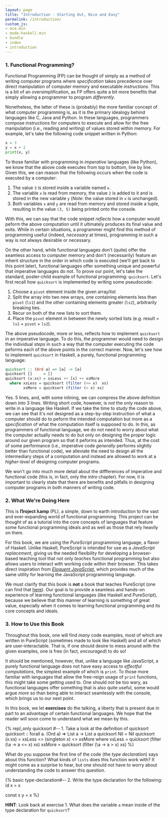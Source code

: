 ```yaml
---
layout: page
title: "Introduction - Starting Out, Nice and Easy"
permalink: /introduction/
custom_js:
- ace.min
- mode-haskell.min
- bundle
- index
- introduction
---
```


<script type="text/javascript" src="//cdnjs.cloudflare.com/ajax/libs/jquery/1.10.2/jquery.js"></script>

### 1. Functional Programming?
Functional Programming (FP) can be thought of simply as a method of writing computer programs where *specification* takes precedence over direct manipulation of computer memory and executable *instructions*. This is a bit of an oversimplification, as FP offers quite a bit more benefits that simply allowing a programmer to program *differently*.

Nonetheless, the latter of these is (probably) the more familiar concept of what computer programming is, as it is the primary idealogy behind languages like C, Java and Python. In these languages, programmers compose instructions for computers to execute and allow for the free manipulation (i.e., reading and writing) of values stored within memory. For example, let's take the following code snippet written in Python:
```python
x = 3
y = x + 2
print(x, y)
```
To those familiar with programming in *imperative* languages (like Python), we know that the above code executes from top to bottom, line by line. Given this, we can reason that the following occurs when the code is executed by a computer:
1. The value `3` is stored inside a variable named `x`.
2. The variable `x` is read from memory, the value `2` is added to it  and is stored in the new variable `y` (*Note*: the value stored in `x` is unchanged).
3. Both variables `x` and `y` are read from memory and stored inside a tuple, resulting in the value `(3, 5)` being printed onto the console.

With this, we can say that the code snippet *reflects* how a computer would peform the above computation until it ultimately produces its final value and exits. While in certain situations, a programmer might find this method of programming useful (indeed, *necessary* at times), programming in such a way is not always desirable or necessary.

On the other hand, while functional languages don't (quite) offer the seamless access to computer memory and don't (necessarily) feature an inherit structure in the order in which code is executed (we'll get back to this point later), functional languages offer something unique and powerful that imperative languages do not. To prove our point, let's take the standard, poster-child example of functional programming: `quicksort`. Let's first recall how `quicksort` is implemented by writing some pseudocode:
1. Choose a `pivot` element inside the given array/list
2. Split the array into two new arrays, one containing elements less than `pivot` (`ls1`) and the other containing elements greater (`ls2`), arbitrarily breaking ties.
3. Recur on both of the new lists to sort them.
4. Place the `pivot` element in between the newly sorted lists (e.g. result = `ls1` + `pivot` + `ls2`).

The above pseudocode, more or less, reflects how to implement `quicksort` in an imperative language. To do this, the programmer would need to design the individual *steps* in such a way that the computer executing the code peforms each of the above points in the correct manner. Now, let's see how to implement `quicksort` in Haskell, a purely, functional programming language:
```haskell
quicksort :: (Ord a) => [a] -> [a]
quicksort []     = []
quicksort (x:xs) = xsLess ++ [x] ++ xsMore
  where xsLess = quicksort (filter (<= x)  xs)
        xsMore = quicksort (filter (> x) xs)
```
Yes. 5 lines, and, with some inlining, we can compress the above definition down into 3 lines. Writing short code, however, is *not* the only reason to write in a language like Haskell. If we take the time to study the code above, we can see that it's *not* designed as a step-by-step instruction of what a computer should do to peform the intended computation but more as a *specification* of what the computation itself is supposed to do. In this, as programmers of functional language, we do not need to worry about what the computer actually needs to do but only on designing the proper logic around our given program so that it peforms as intended. Thus, at the cost of some performance (i.e., imperative code *generally* performs slightly better than functional code), we alleviate the need to design all the intermediary steps of a computation and instead are allowed to work at a *higher-level* of designing computer programs.

We won't go into much more detail about the diffferences of imperative and functional code (this is, in fact, only the *intro* chapter). For now, it is important to clearly state that there are benefits and pitfalls in designing computer programs in both manners of writing code.

### 2. What We're Doing Here
This is **Пroject λamp** (PL), a simple, down to earth introduction to the vast and ever-expanding world of functional programming. This project can be thought of as a tutorial into the core concepts of languages that feature some functional programming ideals and as well as those that rely heavily on them.

For this book, we are using the *PureScript* programming language, a flavor of Haskell. Unlike Haskell, PureScript is intended for use as a *JavaScript replacement*, giving us the needed flexibility for developing a browser-based teaching tool that not only *teaches* functional programming but also allows users to interact with working code within their browser. This takes direct inspiration from *[Eloquent JavaScript](http://eloquentjavascript.net/)*, which provides much of the same utility for learning the JavaScript programming language.

We must clarify that this book is **not** a book that teaches PureScript (one can find that [here](https://leanpub.com/purescript/read)). Our goal is to provide a seamless and hands-on experience of learning functional languages (like Haskell and PureScript), because we believe that this manner of learning is something of great value, especially when it comes to learning functional programming and its core concepts and ideals.

### 3. How to Use this Book
Throughout this book, one will find *many* code examples, most of which are written in PureScript (sometimes made to look like Haskell) and all of which are user-interactable. That is, if one should desire to mess around with the given examples, one is free (in fact, *encouraged*) to do so!

It should be mentioned, however, that, unlike a language like JavaScript, a purely functional language does not have easy access to *effectful computations*, the simplest example of which is `print`. To those more familiar with languages that allow the free-reign usage of `print` functions, this might take some getting used to. One should not be too wary, as functional languages offer something that is also quite useful, some would argue *more* so than being able to interact seamlessly with the console, which brings us to our next point.

In this book, we let **exercises** do the talking, a liberty that is present due in part to an advantage of certain functional languages. We hope that the reader will soon come to understand what we mean by this.

{% 
repl_only quicksort
#-- 1. Take a look at the definition of quicksort
quicksort :: forall a. (Ord a) => List a -> List a
quicksort Nil    = Nil
quicksort (x:xs) = xsLess <> (singleton x) <> xsMore
    where xsLess = quicksort (filter (\a -> a <= x) xs)
          xsMore = quicksort (filter (\a -> a > x) xs)
%}

What do you suppose the first line of the code (the *type declaration*) says about this function? What kinds of `lists` does this function work with? It might come as a surprise to hear, but one should not have to worry about understanding the code to answer this question.

{%
basic type-declaration#-- 2. Write the type declaration for the following:
id x = x

const x y = x
%}

**HINT**: Look back at exercise 1. What does the variable `a` mean inside of the type declaration for `quicksort`?

